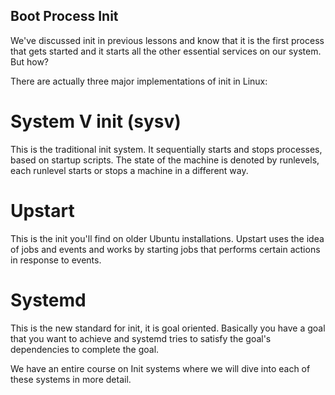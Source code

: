## Boot Process Init
We've discussed init in previous lessons and know that it is the first process that gets started and it starts all the other essential services on our system. But how?

There are actually three major implementations of init in Linux:

# System V init (sysv)

This is the traditional init system. It sequentially starts and stops processes, based on startup scripts. The state of the machine is denoted by runlevels, each runlevel starts or stops a machine in a different way.

# Upstart

This is the init you'll find on older Ubuntu installations. Upstart uses the idea of jobs and events and works by starting jobs that performs certain actions in response to events.

# Systemd

This is the new standard for init, it is goal oriented. Basically you have a goal that you want to achieve and systemd tries to satisfy the goal's dependencies to complete the goal.

We have an entire course on Init systems where we will dive into each of these systems in more detail.
